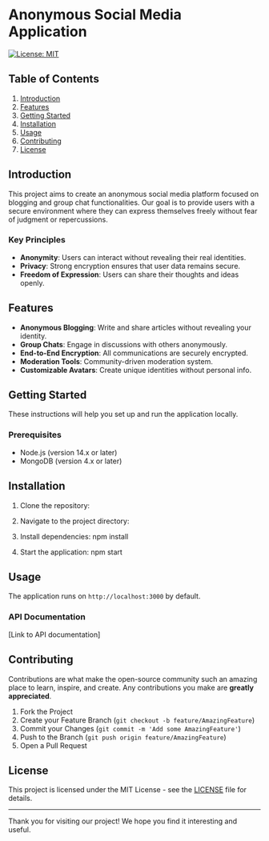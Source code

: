 # Anonymous Social Media Application

[![License: MIT](https://img.shields.io/badge/License-MIT-yellow.svg)](https://opensource.org/licenses/MIT)

## Table of Contents

1. [Introduction](#introduction)
2. [Features](#features)
3. [Getting Started](#getting-started)
4. [Installation](#installation)
5. [Usage](#usage)
6. [Contributing](#contributing)
7. [License](#license)

## Introduction

This project aims to create an anonymous social media platform focused on blogging and group chat functionalities. Our goal is to provide users with a secure environment where they can express themselves freely without fear of judgment or repercussions.

### Key Principles

- **Anonymity**: Users can interact without revealing their real identities.
- **Privacy**: Strong encryption ensures that user data remains secure.
- **Freedom of Expression**: Users can share their thoughts and ideas openly.

## Features

- **Anonymous Blogging**: Write and share articles without revealing your identity.
- **Group Chats**: Engage in discussions with others anonymously.
- **End-to-End Encryption**: All communications are securely encrypted.
- **Moderation Tools**: Community-driven moderation system.
- **Customizable Avatars**: Create unique identities without personal info.

## Getting Started

These instructions will help you set up and run the application locally.

### Prerequisites

- Node.js (version 14.x or later)
- MongoDB (version 4.x or later)

## Installation

1. Clone the repository:

2. Navigate to the project directory:

3. Install dependencies:
npm install
4. Start the application:
npm start
## Usage

The application runs on `http://localhost:3000` by default.

### API Documentation

[Link to API documentation]

## Contributing

Contributions are what make the open-source community such an amazing place to learn, inspire, and create. Any contributions you make are **greatly appreciated**.

1. Fork the Project
2. Create your Feature Branch (`git checkout -b feature/AmazingFeature`)
3. Commit your Changes (`git commit -m 'Add some AmazingFeature'`)
4. Push to the Branch (`git push origin feature/AmazingFeature`)
5. Open a Pull Request

## License

This project is licensed under the MIT License - see the [LICENSE](LICENSE) file for details.

---

Thank you for visiting our project! We hope you find it interesting and useful.
